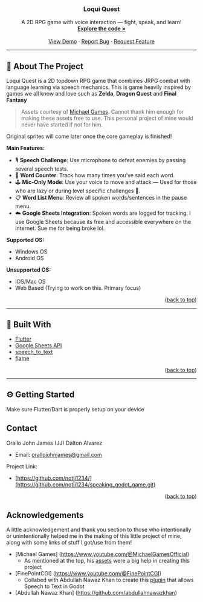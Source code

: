 <div align="center">
  <h3 align="center">Loqui Quest</h3>

  <p align="center">
    A 2D RPG game with voice interaction — fight, speak, and learn!
    <br />
    <a href="https://github.com/your_username/loqui-quest"><strong>Explore the code »</strong></a>
    <br />
    <br />
    <a href="https://github.com/your_username/loqui-quest">View Demo</a>
    ·
    <a href="https://github.com/your_username/loqui-quest/issues">Report Bug</a>
    ·
    <a href="https://github.com/your_username/loqui-quest/issues">Request Feature</a>
  </p>
</div>

---

## 📖 About The Project

Loqui Quest is a 2D topdown RPG game that combines JRPG combat with language learning via speech mechanics. This is game heavily inspired by games we all know and love such as **Zelda**, **Dragon Quest** and **Final Fantasy**

> Assets courtesy of [Michael Games](https://michaelgames.itch.io/2d-action-adventure-rpg-assets).
> Cannot thank him enough for making these assets free to use. This personal project of mine would never have started if not for him.

Original sprites will come later once the core gameplay is finished!

**Main Features:**
- 🎙️ **Speech Challenge**: Use microphone to defeat enemies by passing several speech tests.
- 🧠 **Word Counter**: Track how many times you’ve said each word.
- 🕹️ **Mic-Only Mode**: Use your voice to move and attack — Used for those who are lazy or during level specific challenges 👀.
- 📋 **Word List Menu**: Review all spoken words/sentences in the pause menu.
- ☁️ **Google Sheets Integration**: Spoken words are logged for tracking. I use Google Sheets because its free and accessible everywhere on the internet. Sue me for being broke lol.

**Supported OS:**
- Windows OS
- Android OS

**Unsupported OS:**
- iOS/Mac OS
- Web Based (Trying to work on this. Primary focus)

<p align="right">(<a href="#readme-top">back to top</a>)</p>

---

## 🚧 Built With

* [Flutter](https://flutter.dev/)
* [Google Sheets API](https://developers.google.com/sheets/api)
* [speech_to_text](https://pub.dev/packages/speech_to_text)
* [flame](https://pub.dev/packages/flame)

<p align="right">(<a href="#readme-top">back to top</a>)</p>

---

## ⚙️ Getting Started
Make sure Flutter/Dart is properly setup on your device

<!-- CONTACT -->
## Contact

Orallo John James (JJ) Dalton Alvarez 
- Email: orallojohnjames@gmail.com

Project Link:
- [https://github.com/notjj1234/](https://github.com/notjj1234/speaking_godot_game.git)

<p align="right">(<a href="#readme-top">back to top</a>)</p>




<!--- Acknowledgements -->
## Acknowledgements

A little acknowledgement and thank you section to those who intentionally or unintentionally helped me in the making of this little project of mine, along with some links of stuff I got/use from them!

- [Michael Games] (https://www.youtube.com/@MichaelGamesOfficial)
	- As mentioned at the top, his [assets](https://michaelgames.itch.io/2d-action-adventure-rpg-assets) were a big help in creating this project 
- [FinePointCGI] (https://www.youtube.com/@FinePointCGI)
	- Collabed with Abdullah Nawaz Khan to create this [plugin](https://github.com/finepointcgi/SpeechToText-Android-Godot.git) that allows Speech to Text in Godot 
- [Abdullah Nawaz Khan] (https://github.com/abdullahnawazkhan)




